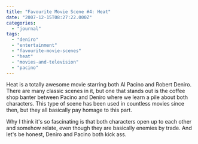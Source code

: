 ```yaml
---
title: "Favourite Movie Scene #4: Heat"
date: "2007-12-15T08:27:22.000Z"
categories: 
  - "journal"
tags: 
  - "deniro"
  - "entertainment"
  - "favourite-movie-scenes"
  - "heat"
  - "movies-and-television"
  - "pacino"
---
```


Heat is a totally awesome movie starring both Al Pacino and Robert Deniro. There are many classic scenes in it, but one that stands out is the coffee shop banter between Pacino and Deniro where we learn a pile about both characters. This type of scene has been used in countless movies since then, but they all basically pay homage to this part.

Why I think it's so fascinating is that both characters open up to each other and somehow relate, even though they are basically enemies by trade. And let's be honest, Deniro and Pacino both kick ass.
